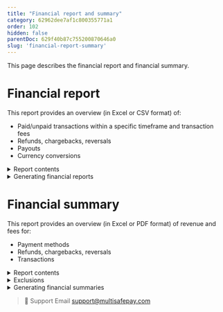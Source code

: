 ```yaml
---
title: "Financial report and summary"
category: 62962dee7af1c800355771a1
order: 102
hidden: false
parentDoc: 629f40b87c755200870646a0
slug: 'financial-report-summary'
---
```

This page describes the financial report and financial summary.

# Financial report
This report provides an overview (in Excel or CSV format) of:

- Paid/unpaid transactions within a specific timeframe and transaction fees
- Refunds, chargebacks, reversals
- Payouts
- Currency conversions

<details id="financial-report-contents">
<summary>Report contents</summary>
<br>

| Columns | Description |
|---|---|
| ID | MultiSafepay's transaction reference number |
| Merchant ref | Your transaction reference number |
| Created | The date the transaction was initiated |
| Completed | The date the funds were settled in your account balance |
| Site | The site where the customer placed the order |
| First name | The customer's first name |
| Last name | The customer's last name |
| Description | A description of the order |
| Currency | The currency of the transaction |
| Amount | The amount of the transaction |
| Payment type | A MultiSafepay fee, or the payment method |
| Payment status | The [transaction status](/about-payments/multisafepay-statuses/) |

</details>

<details id="generating-financial-reports">
<summary>Generating financial reports</summary>
<br>

1. Sign in to your [MultiSafepay dashboard](https://merchant.multisafepay.com/).
2. Go to **Reports** > **Financial report**.
3. In the **Between** and **And** fields, enter the start and end dates of the period you want the report to cover.
4. In the **Cost grouping** list:  
    - **No grouping:** Show only the total of all MultiSafepay transaction fees for the selected timeframe.
    - **Single entry for all costs:** List each MultiSafepay fee below the matching transaction.
5. Click **Generate report**.

</details >

# Financial summary

This report provides an overview (in Excel or PDF format) of revenue and fees for:

- Payment methods
- Refunds, chargebacks, reversals 
- Transactions

<details id="financial-summary-contents">
<summary>Report contents</summary>
<br>

| Headers | Description |
|---|---|
| Report created | The date the report was generated |
| Merchant ID | Your MultiSafepay account number and merchant name |
| Currency | The currency of transactions |
| Date from | The start date of the period the report covers |
| Date till | The end date of the report period |
| Group refunds | Whether you have grouped refunds together |
| **Columns** | **Description** |
| Description | Payment method/refunds/chargebacks/reversals/transaction fees, broken down by revenue and cost |
| Column 1 | The transaction fee |
| Number | The number of transactions |
| Debit | The total amount debited |
| Credit | The total amount credited |
| Net income | The total revenue minus costs |

</details >

<details id="exclusions" >
<summary>Exclusions</summary>
<br>

The report does **not** include:

- Payouts (see [payout report](/reports/payout-report/))
- Monthly transaction fees 
- VAT (see [VAT invoices](/account/vat-invoices/))

</details >

<details id="generating-financial-summaries" >
<summary>Generating financial summaries</summary>
<br>

1. Sign in to your [MultiSafepay dashboard](https://merchant.multisafepay.com/).
2. Go to **Reports** > **Financial summary**.
3. Under **Options** > in the **Date** field, enter the start and end dates of the period you want the report to cover.
4. Under **Currency**, select the relevant currency.
5. Click **Generate report**.

</details >

> 💬  Support
> Email <support@multisafepay.com>